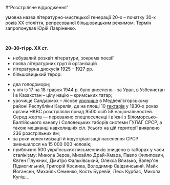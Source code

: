 #“Розстріляне відродження”

<p><span style="font-weight: 400;">умовна назва літературно-мистецької генерації 20-х &ndash; початку 30-х років ХХ століття, репресованої більшовицьким режимом. Термін запропонував Юрій Лавріненко.</span></p>
<p>&nbsp;</p>
<p><strong>20&ndash;30-ті рр. ХХ ст.</strong></p>
<ul>
<li style="font-weight: 400;"><span style="font-weight: 400;">небувалий розквіт літератури, зокрема поезії</span></li>
<li style="font-weight: 400;"><span style="font-weight: 400;">поява літературних груп й організацій</span></li>
<li style="font-weight: 400;"><span style="font-weight: 400;">літературна дискусія 1925 &ndash; 1927 рр.</span></li>
<li style="font-weight: 400;"><span style="font-weight: 400;">більшовицький терор: </span></li>
</ul>
<ul>
<li style="font-weight: 400;"><span style="font-weight: 400;">два голодомори; </span></li>
<li style="font-weight: 400;"><span style="font-weight: 400;">у ніч із 17 на 18 травня 1944 р. було виселено - за Урал, в Узбекистан і в Казахстан &ndash; цілу націю &ndash; кримських татар;</span></li>
<li style="font-weight: 400;"><span style="font-weight: 400;">урочище Сандармох &ndash; лісове&nbsp;</span><a href="https://uk.wikipedia.org/wiki/%D0%A3%D1%80%D0%BE%D1%87%D0%B8%D1%89%D0%B5"><span style="font-weight: 400;">урочище</span></a><span style="font-weight: 400;">&nbsp;в&nbsp;Медвеж'єгорському районі&nbsp;Республіки Карелія, де на площі 10&nbsp;</span><a href="https://uk.wikipedia.org/wiki/%D0%93%D0%B5%D0%BA%D1%82%D0%B0%D1%80"><span style="font-weight: 400;">гектарів</span></a><span style="font-weight: 400;">&nbsp;у 1930-х роках органи&nbsp;НКВС&nbsp;розстріляли понад 9500 осіб 58 національностей. Серед жертв&nbsp;&mdash; переважно спецпоселенці і в&rsquo;язні з&nbsp;Біломорсько-Балтійського каналу&nbsp;і&nbsp;Соловецьких&nbsp;таборів системи&nbsp;ГУЛАГ&nbsp;СРСР, а також мешканці навколишніх сіл. Усього на цій території виявлено 236 розстрільних ям;</span></li>
<li style="font-weight: 400;"><span style="font-weight: 400;">за роки колективізації й індустріалізації населення СРСР зменшилося на 15 000 000 чоловік;</span></li>
<li style="font-weight: 400;"><span style="font-weight: 400;">приблизно 500 українських письменників знищено в таборах у часи сталінізму: Микола Зеров, Михайло Драй-Хмара, Павло Филипович, Євген Плужник, Дмитро Фальківський, Олекса Влизько, Валер'ян Підмогильний, Григорій Косинка, Володимир Свідзинський, Майк Йогансен, Михайль Семенко, Кость Буревій, Лесь Курбас, Микола Куліш&hellip;</span></li>
</ul>



